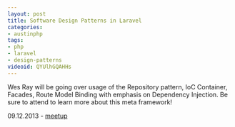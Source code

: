 ```yaml
---
layout: post
title: Software Design Patterns in Laravel
categories:
- austinphp
tags:
- php
- laravel
- design-patterns
videoid: QYUlhGQAHHs
---
```



<p>
Wes Ray will be going over usage of the Repository pattern, IoC Container, Facades, Route Model Binding with emphasis on Dependency Injection. Be sure to attend to learn more about this meta framework!
</p>


<p>
09.12.2013 - <a href="http://www.meetup.com/austinphp/events/133860172/">meetup</a>
</p>
